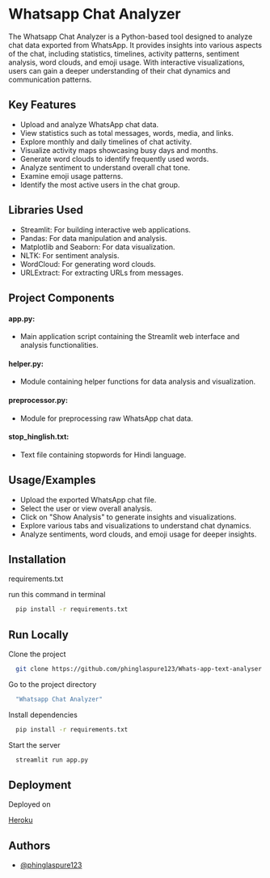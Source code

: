 
# Whatsapp Chat Analyzer
The Whatsapp Chat Analyzer is a Python-based tool designed to analyze chat data exported from WhatsApp. It provides insights into various aspects of the chat, including statistics, timelines, activity patterns, sentiment analysis, word clouds, and emoji usage. With interactive visualizations, users can gain a deeper understanding of their chat dynamics and communication patterns.


## Key Features

- Upload and analyze WhatsApp chat data.
- View statistics such as total messages, words, media, and links.
- Explore monthly and daily timelines of chat activity.
- Visualize activity maps showcasing busy days and months.
- Generate word clouds to identify frequently used words.
- Analyze sentiment to understand overall chat tone.
- Examine emoji usage patterns.
- Identify the most active users in the chat group.
## Libraries Used

- Streamlit: For building interactive web applications.
- Pandas: For data manipulation and analysis.
- Matplotlib and Seaborn: For data visualization.
- NLTK: For sentiment analysis.
- WordCloud: For generating word clouds.
- URLExtract: For extracting URLs from messages.
## Project Components
#### app.py: 
- Main application script containing the Streamlit web interface and analysis functionalities.
#### helper.py: 
- Module containing helper functions for data analysis and visualization.
#### preprocessor.py: 
- Module for preprocessing raw WhatsApp chat data.
#### stop_hinglish.txt: 
- Text file containing stopwords for Hindi language.
## Usage/Examples

- Upload the exported WhatsApp chat file.
- Select the user or view overall analysis.
- Click on "Show Analysis" to generate insights and visualizations.
- Explore various tabs and visualizations to understand chat dynamics.
- Analyze sentiments, word clouds, and emoji usage for deeper insights.
## Installation

requirements.txt

run this command in terminal
```bash
  pip install -r requirements.txt
```
    
## Run Locally

Clone the project

```bash
  git clone https://github.com/phinglaspure123/Whats-app-text-analyser.git
```

Go to the project directory

```bash
  "Whatsapp Chat Analyzer"
```

Install dependencies

```bash
  pip install -r requirements.txt
```

Start the server

```bash
  streamlit run app.py
```


## Deployment

Deployed on 

  [Heroku](https://whats-app-text-analyser-3257b7242167.herokuapp.com/)


## Authors

- [@phinglaspure123](https://github.com/phinglaspure123)

